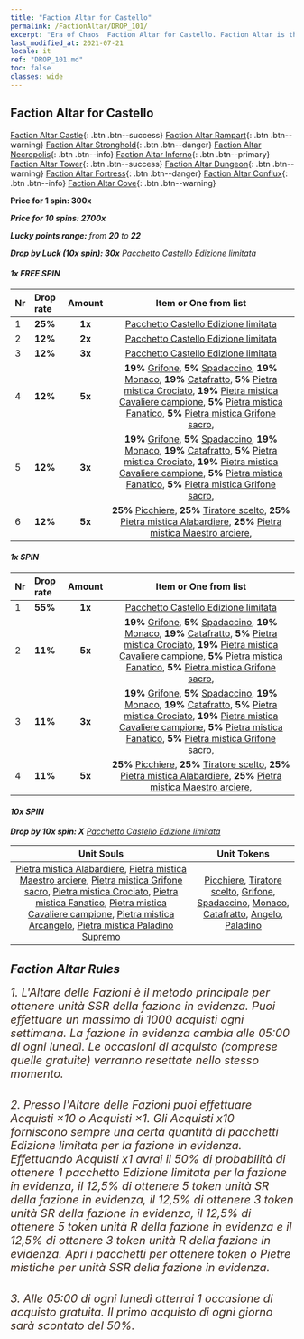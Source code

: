 ```yaml
---
title: "Faction Altar for Castello"
permalink: /FactionAltar/DROP_101/
excerpt: "Era of Chaos  Faction Altar for Castello. Faction Altar is the primary method for obtaining SSR units from the popular faction. Limited to 1,000 purchases each week. The popular faction changes at 05:00 every Monday. Purchase attempts and free purchase attempts will also reset then."
last_modified_at: 2021-07-21
locale: it
ref: "DROP_101.md"
toc: false
classes: wide
---
```


##  Faction Altar for **Castello**

  [Faction Altar Castle](/it/FactionAltar/DROP_101/){: .btn .btn--success} [Faction Altar Rampart](/it/FactionAltar/DROP_102/){: .btn .btn--warning} [Faction Altar Stronghold](/it/FactionAltar/DROP_103/){: .btn .btn--danger} [Faction Altar Necropolis](/it/FactionAltar/DROP_104/){: .btn .btn--info} [Faction Altar Inferno](/it/FactionAltar/DROP_105/){: .btn .btn--primary} [Faction Altar Tower](/it/FactionAltar/DROP_106/){: .btn .btn--success} [Faction Altar Dungeon](/it/FactionAltar/DROP_107/){: .btn .btn--warning} [Faction Altar Fortress](/it/FactionAltar/DROP_108/){: .btn .btn--danger} [Faction Altar Conflux](/it/FactionAltar/DROP_109/){: .btn .btn--info} [Faction Altar Cove](/it/FactionAltar/DROP_112/){: .btn .btn--warning} 

  **Price for 1 spin: 300x** <i class="fas fa-gem"/>

  **Price for 10 spins: 2700x** <i class="fas fa-gem"/>

  **Lucky points range:** from **20** to **22**

  **Drop by Luck (10x spin): 30x** [Pacchetto Castello Edizione limitata](/ItemsIT/con_2139/)

####  1x FREE SPIN 

  |    Nr    |  Drop rate  |  Amount   |   Item or One from list  |
  |:---------|:------------|:---------:|:------------------------:|
  | 1 | **25%** | **1x** | [Pacchetto Castello Edizione limitata](/ItemsIT/con_2139/) |
  | 2 | **12%** | **2x** | [Pacchetto Castello Edizione limitata](/ItemsIT/con_2139/) |
  | 3 | **12%** | **3x** | [Pacchetto Castello Edizione limitata](/ItemsIT/con_2139/) |
  | 4 | **12%** | **5x** |  **19%** [Grifone](/ItemsIT/unt_192/),  **5%** [Spadaccino](/ItemsIT/unt_193/),  **19%** [Monaco](/ItemsIT/unt_194/),  **19%** [Catafratto](/ItemsIT/unt_195/),  **5%** [Pietra mistica Crociato](/ItemsIT/unt_285/),  **19%** [Pietra mistica Cavaliere campione](/ItemsIT/unt_287/),  **5%** [Pietra mistica Fanatico](/ItemsIT/unt_286/),  **5%** [Pietra mistica Grifone sacro](/ItemsIT/unt_284/),  |
  | 5 | **12%** | **3x** |  **19%** [Grifone](/ItemsIT/unt_192/),  **5%** [Spadaccino](/ItemsIT/unt_193/),  **19%** [Monaco](/ItemsIT/unt_194/),  **19%** [Catafratto](/ItemsIT/unt_195/),  **5%** [Pietra mistica Crociato](/ItemsIT/unt_285/),  **19%** [Pietra mistica Cavaliere campione](/ItemsIT/unt_287/),  **5%** [Pietra mistica Fanatico](/ItemsIT/unt_286/),  **5%** [Pietra mistica Grifone sacro](/ItemsIT/unt_284/),  |
  | 6 | **12%** | **5x** |  **25%** [Picchiere](/ItemsIT/unt_190/),  **25%** [Tiratore scelto](/ItemsIT/unt_191/),  **25%** [Pietra mistica Alabardiere](/ItemsIT/unt_282/),  **25%** [Pietra mistica Maestro arciere](/ItemsIT/unt_283/),  |


####  1x SPIN 

  |    Nr    |  Drop rate  |  Amount   |   Item or One from list  |
  |:---------|:------------|:---------:|:------------------------:|
  | 1 | **55%** | **1x** | [Pacchetto Castello Edizione limitata](/ItemsIT/con_2139/) |
  | 2 | **11%** | **5x** |  **19%** [Grifone](/ItemsIT/unt_192/),  **5%** [Spadaccino](/ItemsIT/unt_193/),  **19%** [Monaco](/ItemsIT/unt_194/),  **19%** [Catafratto](/ItemsIT/unt_195/),  **5%** [Pietra mistica Crociato](/ItemsIT/unt_285/),  **19%** [Pietra mistica Cavaliere campione](/ItemsIT/unt_287/),  **5%** [Pietra mistica Fanatico](/ItemsIT/unt_286/),  **5%** [Pietra mistica Grifone sacro](/ItemsIT/unt_284/),  |
  | 3 | **11%** | **3x** |  **19%** [Grifone](/ItemsIT/unt_192/),  **5%** [Spadaccino](/ItemsIT/unt_193/),  **19%** [Monaco](/ItemsIT/unt_194/),  **19%** [Catafratto](/ItemsIT/unt_195/),  **5%** [Pietra mistica Crociato](/ItemsIT/unt_285/),  **19%** [Pietra mistica Cavaliere campione](/ItemsIT/unt_287/),  **5%** [Pietra mistica Fanatico](/ItemsIT/unt_286/),  **5%** [Pietra mistica Grifone sacro](/ItemsIT/unt_284/),  |
  | 4 | **11%** | **5x** |  **25%** [Picchiere](/ItemsIT/unt_190/),  **25%** [Tiratore scelto](/ItemsIT/unt_191/),  **25%** [Pietra mistica Alabardiere](/ItemsIT/unt_282/),  **25%** [Pietra mistica Maestro arciere](/ItemsIT/unt_283/),  |


####  10x SPIN 

  **Drop by 10x spin: X** [Pacchetto Castello Edizione limitata](/ItemsIT/con_2139/)

  |    Unit Souls    |  Unit Tokens  |
  |:----------------:|:-------------:|
  | [Pietra mistica Alabardiere](/ItemsIT/unt_282/), [Pietra mistica Maestro arciere](/ItemsIT/unt_283/), [Pietra mistica Grifone sacro](/ItemsIT/unt_284/), [Pietra mistica Crociato](/ItemsIT/unt_285/), [Pietra mistica Fanatico](/ItemsIT/unt_286/), [Pietra mistica Cavaliere campione](/ItemsIT/unt_287/), [Pietra mistica Arcangelo](/ItemsIT/unt_288/), [Pietra mistica Paladino Supremo](/ItemsIT/unt_289/) | [Picchiere](/ItemsIT/unt_190/), [Tiratore scelto](/ItemsIT/unt_191/), [Grifone](/ItemsIT/unt_192/), [Spadaccino](/ItemsIT/unt_193/), [Monaco](/ItemsIT/unt_194/), [Catafratto](/ItemsIT/unt_195/), [Angelo](/ItemsIT/unt_196/), [Paladino](/ItemsIT/unt_197/) |



## Faction Altar Rules

  <span style="color: #3c2a1e;font-size:20px">1. L'Altare delle Fazioni è il metodo principale per ottenere unità SSR della fazione in evidenza. Puoi effettuare un massimo di 1000 acquisti ogni settimana. La fazione in evidenza cambia alle 05:00 di ogni lunedì. Le occasioni di acquisto (comprese quelle gratuite) verranno resettate nello stesso momento.</span><br/>

<br/>  <span style="color: #3c2a1e;font-size:20px">2. Presso l'Altare delle Fazioni puoi effettuare Acquisti ×10 o Acquisti ×1. Gli Acquisti x10 forniscono sempre una certa quantità di pacchetti Edizione limitata per la fazione in evidenza. Effettuando Acquisti x1 avrai il 50% di probabilità di ottenere 1 pacchetto Edizione limitata per la fazione in evidenza, il 12,5% di ottenere 5 token unità SR della fazione in evidenza, il 12,5% di ottenere 3 token unità SR della fazione in evidenza, il 12,5% di ottenere 5 token unità R della fazione in evidenza e il 12,5% di ottenere 3 token unità R della fazione in evidenza. Apri i pacchetti per ottenere token o Pietre mistiche per unità SSR della fazione in evidenza.</span>

<br/>  <span style="color: #3c2a1e;font-size:20px">3. Alle 05:00 di ogni lunedì otterrai 1 occasione di acquisto gratuita. Il primo acquisto di ogni giorno sarà scontato del 50%.</span><br/>

<br/>